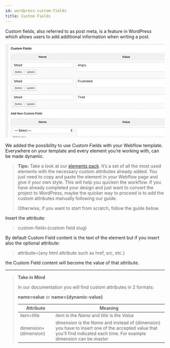 ```yaml
---
id: wordpress-custom-fields
title: Custom Fields
---
```


Custom fields, also referred to as post meta, is a feature in WordPress which allows users to add additional information when writing a post.

![](assets/wordpress-custom-fields.png)

We added the possibility to use Custom Fields with your Webflow template. Everywhere on your template and every element you’re working with, can be made dynamic.

> **Tips:**
> Take a look at our [elements pack](https://preview.webflow.com/preview/webflow-to-shopify-elements?utm_medium=preview_link&utm_source=designer&utm_content=webflow-to-shopify-elements&preview=71280fc62c37d44b2222bbe7b9a3e953&mode=preview). It’s a set of all the most used elements with the necessary custom attributes already added. You just need to copy and paste the element in your Webflow page and give it your own style. This will help you quicken the workflow. If you have already completed your design and just want to convert the project to WordPress, maybe the quicker way to proceed is to add the custom attributes manually following our guide.
>
> Otherwise, if you want to start from scratch, follow the guide below.

Insert the attribute:

> custom-field={custom field slug}

By default Custom Field content is the text of the element but if you insert also the optional attribute:

> attribute={any html attribute such as href, src, etc.}

the Custom Field content will become the value of that attribute.



---------
> **Take in Mind**
>
> In our documentation you will find custom attributes in 2 formats:
>
> **name=value** or **name={dynamic-value}**
>
>
> **Attribute**             | **Meaning** | 
> -------------             | --------------- |
> | item=title              | *item* is the *Name* and *title* is the *Value* |
> | dimension={dimension}   | *dimension* is the *Name* and instead of {dimension} you have to insert one of the accepted value that you'll find indicated each time. For example dimension can be *master*|